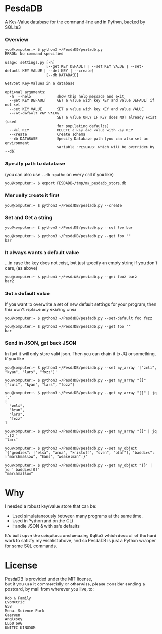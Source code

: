 # PesdaDB
A Key-Value database for the command-line and in Python, backed by SQLite3

### Overview

    you@computer:~ $ python3 ~/PesdaDB/pesdadb.py 
    ERROR: No command specified

    usage: settings.py [-h]
                       [--get KEY DEFAULT | --set KEY VALUE | --set-default KEY VALUE | --del KEY | --create]
                       [--db DATABASE]

    Get/Set Key-Values in a database

    optional arguments:
      -h, --help            show this help message and exit
      --get KEY DEFAULT     GET a value with key KEY and value DEFAULT if not set
      --set KEY VALUE       SET a value with key KEY and value VALUE
      --set-default KEY VALUE
                            SET a value ONLY IF KEY does NOT already exist (used
                            for populating defaults)
      --del KEY             DELETE a key and value with key KEY
      --create              Create schema
      --db DATABASE         Specify Database path (you can also set an environment
                            variable 'PESDADB' which will be overriden by --db)

### Specify path to database

(you can also use `--db <path>` on every call if you like)

    you@computer:~ $ export PESDADB=/tmp/my_pesdadb_store.db

### Manually create it first

    you@computer:~ $ python3 ~/PesdaDB/pesdadb.py --create

### Set and Get a string

    you@computer:~ $ python3 ~/PesdaDB/pesdadb.py --set foo bar

    you@computer:~ $ python3 ~/PesdaDB/pesdadb.py --get foo ""
    bar

### It always wants a default value 

...in case the key does not exist, but just specify an empty string if you don't care, (as above)

    you@computer:~ $ python3 ~/PesdaDB/pesdadb.py --get foo2 bar2
    bar2

### Set a default value

If you want to overwrite a set of new default settings for your program, then this won't replace any existing ones

    you@computer:~ $ python3 ~/PesdaDB/pesdadb.py --set-default foo fuzz

    you@computer:~ $ python3 ~/PesdaDB/pesdadb.py --get foo ""
    bar

### Send in JSON, get back JSON

In fact it will only store valid json. Then you can chain it to JQ or something, if you like

    you@computer:~ $ python3 ~/PesdaDB/pesdadb.py --set my_array '["zuli", "kyan", "lars", "fozz"]'

    you@computer:~ $ python3 ~/PesdaDB/pesdadb.py --get my_array "[]"
    ["zuli", "kyan", "lars", "fozz"]

    you@computer:~ $ python3 ~/PesdaDB/pesdadb.py --get my_array "[]" | jq '.'
    [
      "zuli",
      "kyan",
      "lars",
      "fozz"
    ]

    you@computer:~ $ python3 ~/PesdaDB/pesdadb.py --get my_array "[]" | jq '.[2]'
    "lars"

    you@computer:~ $ python3 ~/PesdaDB/pesdadb.py --set my_object '{"goodies": ["elsa", "anna", "kristoff", "sven", "olaf"], "baddies": ["marshmallow", "hans", "weaselman"]}'

    you@computer:~ $ python3 ~/PesdaDB/pesdadb.py --get my_object "{}" | jq '.baddies[0]'
    "marshmallow"

# Why

I needed a robust key/value store that can be: 

* Used simulataneously between many programs at the same time. 
* Used in Python and on the CLI
* Handle JSON & with safe defaults

It's built upon the ubiquitous and amazing Sqlite3 which does all of the hard work to satisfy my wishlist above, and so PesdaDB is just a Python wrapper for some SQL commands.

    
# License

PesdaDB is provided under the MIT license,  
 but if you use it commercially or otherwise, please consider sending a postcard, by mail from wherever you live, to:

    Rob & Family
    EvoMetric
    G58
    Menai Science Park
    Gaerwen
    Anglesey
    LL60 6AG
    UNITEC KINGDOM
